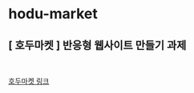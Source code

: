 # hodu-market

## [ 호두마켓 ] 반응형 웹사이트 만들기 과제

<br>

[호두마켓 링크](https://jaharim.github.io/hodu-market/)
